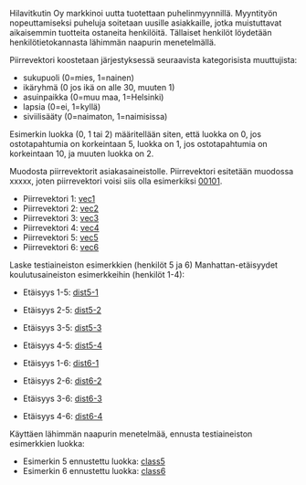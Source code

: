 Hilavitkutin Oy markkinoi uutta tuotettaan puhelinmyynnillä. Myyntityön nopeuttamiseksi puheluja soitetaan uusille asiakkaille, jotka muistuttavat aikaisemmin tuotteita ostaneita henkilöitä. Tällaiset henkilöt löydetään henkilötietokannasta lähimmän naapurin menetelmällä.

Piirrevektori koostetaan järjestyksessä seuraavista kategorisista muuttujista:

* sukupuoli (0=mies, 1=nainen)
* ikäryhmä (0 jos ikä on alle 30, muuten 1)
* asuinpaikka (0=muu maa, 1=Helsinki)
* lapsia (0=ei, 1=kyllä)
* siviilisääty (0=naimaton, 1=naimisissa)

Esimerkin luokka (0, 1 tai 2) määritellään siten, että luokka on 0, jos ostotapahtumia on korkeintaan 5, luokka on 1, jos ostotapahtumia on korkeintaan 10, ja muuten luokka on 2.

[](asiakkaat)

Muodosta piirrevektorit asiakasaineistolle. Piirrevektori esitetään muodossa xxxxx, joten piirrevektori voisi siis olla esimerkiksi [00101](example).

* Piirrevektori 1: [vec1](answer)
* Piirrevektori 2: [vec2](answer)
* Piirrevektori 3: [vec3](answer)
* Piirrevektori 4: [vec4](answer)
* Piirrevektori 5: [vec5](answer)
* Piirrevektori 6: [vec6](answer)

Laske testiaineiston esimerkkien (henkilöt 5 ja 6) Manhattan-etäisyydet koulutusaineiston esimerkkeihin (henkilöt 1-4):

* Etäisyys 1-5: [dist5-1](answer)
* Etäisyys 2-5: [dist5-2](answer)
* Etäisyys 3-5: [dist5-3](answer)
* Etäisyys 4-5: [dist5-4](answer)

* Etäisyys 1-6: [dist6-1](answer)
* Etäisyys 2-6: [dist6-2](answer)
* Etäisyys 3-6: [dist6-3](answer)
* Etäisyys 4-6: [dist6-4](answer)

Käyttäen lähimmän naapurin menetelmää, ennusta testiaineiston esimerkkien luokka:

* Esimerkin 5 ennustettu luokka: [class5](answer)
* Esimerkin 6 ennustettu luokka: [class6](answer)

